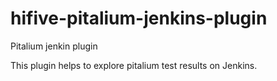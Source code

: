 # hifive-pitalium-jenkins-plugin
Pitalium jenkin plugin

This plugin helps to explore pitalium test results on Jenkins.
